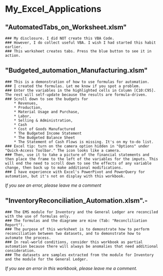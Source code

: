 # My_Excel_Applications
## "AutomatedTabs_on_Worksheet.xlsm" 
    ### My disclosure. I did NOT create this VBA Code. 
    ### However, I do collect useful VBA. I wish I had started this habit earlier.
    ### This worksheet creates tabs. Press the blue button to see it in action.
    
## "Budgeted_automation_Manufacturing.xlsm" 
    ### This is a demonstration of how to use formulas for automation.
    ### I created the formulas. Let me know if you spot a problem.
    ### Enter the variables in the highlighted cells in Column [C10:C95]. The rest will self-update because the results are formula-driven.
    ### Scroll down to see the budgets for 
        * Revenues, 
        * Production, 
        * Material Usage and Purchase, 
        * Labor, 
        * Selling & Administration, 
        * Cash
        * Cost of Goods Manufactured
        * The Budgeted Income Statement
        * The Budgeted Balance Sheet
        * The Statement of Cash Flows is missing. It's on my to-do list.
    ### Excel tip: turn on the camera option hidden in "Options" under "Quick-Access Toolbar." The icon looks like a camera.
    ### Then, use it to take a picture of the financial statements and then place the frame to the left of the variables for the imputs. This will end the need to scroll down to see the effects of any variable change, then back up to make additional modifications.
    ### I have experience with Excel's PowerPivot and PowerQuery for automation, but it's not on display with this workbook.

*If you see an error, please leave me a comment*
    
## "InventoryReconciliation_Automation.xlsm".- 
    ### The EMS module for Inventory and the General Ledger are reconciled with the use of formulas only. 
    ### The formulas and the diagrame are mine (Tab: "Reconcliliation Report"). 
    ### The purpose of this worksheet is to demonstrate how to perform reconciliation between two datasets, and to demonstrate how to automate the process.
    ### In real-world conditions, consider this workbook as partial automation because there will always be anomalies that need additional consideration.
    ### The datasets are samples extracted from the module for Inventory and the module for the General Ledger.

*If you see an error in this workbook, please leave me a comment.*
